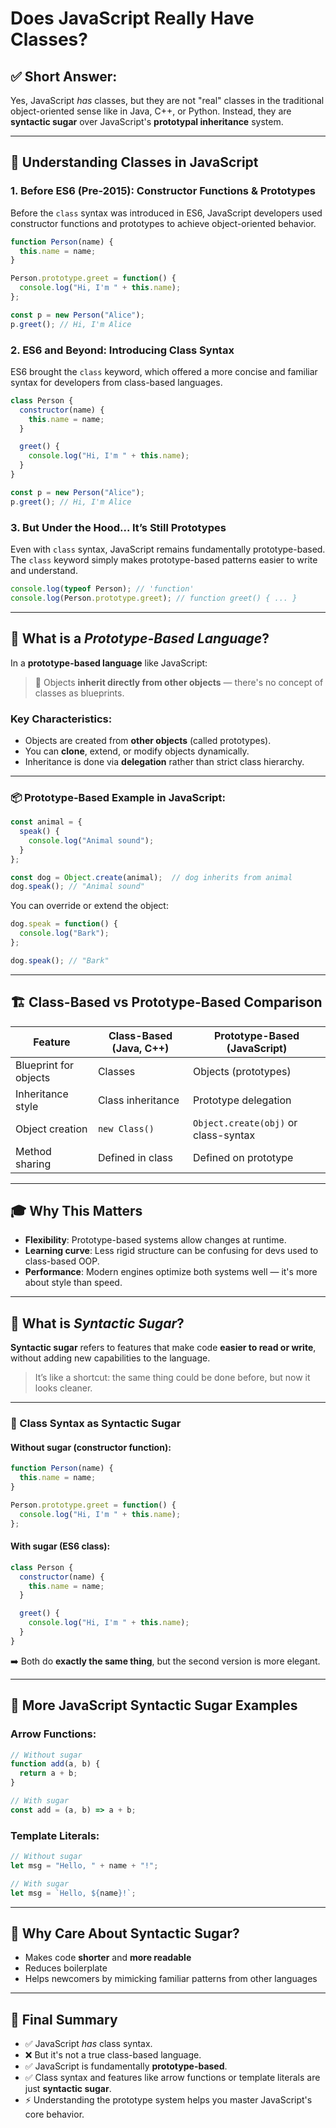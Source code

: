 # Does JavaScript Really Have Classes?

## ✅ Short Answer:

Yes, JavaScript *has* classes, but they are not "real" classes in the traditional object-oriented sense like in Java, C++, or Python. Instead, they are **syntactic sugar** over JavaScript's **prototypal inheritance** system.

---

## 📖 Understanding Classes in JavaScript

### 1. **Before ES6 (Pre-2015): Constructor Functions & Prototypes**

Before the `class` syntax was introduced in ES6, JavaScript developers used constructor functions and prototypes to achieve object-oriented behavior.

```javascript
function Person(name) {
  this.name = name;
}

Person.prototype.greet = function() {
  console.log("Hi, I'm " + this.name);
};

const p = new Person("Alice");
p.greet(); // Hi, I'm Alice
```

### 2. **ES6 and Beyond: Introducing Class Syntax**

ES6 brought the `class` keyword, which offered a more concise and familiar syntax for developers from class-based languages.

```javascript
class Person {
  constructor(name) {
    this.name = name;
  }

  greet() {
    console.log("Hi, I'm " + this.name);
  }
}

const p = new Person("Alice");
p.greet(); // Hi, I'm Alice
```

### 3. **But Under the Hood... It’s Still Prototypes**

Even with `class` syntax, JavaScript remains fundamentally prototype-based. The `class` keyword simply makes prototype-based patterns easier to write and understand.

```javascript
console.log(typeof Person); // 'function'
console.log(Person.prototype.greet); // function greet() { ... }
```

---

## 🔁 What is a *Prototype-Based Language*?

In a **prototype-based language** like JavaScript:

> 🧬 Objects **inherit directly from other objects** — there's no concept of classes as blueprints.

### Key Characteristics:

* Objects are created from **other objects** (called prototypes).
* You can **clone**, extend, or modify objects dynamically.
* Inheritance is done via **delegation** rather than strict class hierarchy.

---

### 📦 Prototype-Based Example in JavaScript:

```javascript
const animal = {
  speak() {
    console.log("Animal sound");
  }
};

const dog = Object.create(animal);  // dog inherits from animal
dog.speak(); // "Animal sound"
```

You can override or extend the object:

```javascript
dog.speak = function() {
  console.log("Bark");
};

dog.speak(); // "Bark"
```

---

## 🏗️ Class-Based vs Prototype-Based Comparison

| Feature               | Class-Based (Java, C++) | Prototype-Based (JavaScript)         |
| --------------------- | ----------------------- | ------------------------------------ |
| Blueprint for objects | Classes                 | Objects (prototypes)                 |
| Inheritance style     | Class inheritance       | Prototype delegation                 |
| Object creation       | `new Class()`           | `Object.create(obj)` or class-syntax |
| Method sharing        | Defined in class        | Defined on prototype                 |

---

## 🎓 Why This Matters

* **Flexibility**: Prototype-based systems allow changes at runtime.
* **Learning curve**: Less rigid structure can be confusing for devs used to class-based OOP.
* **Performance**: Modern engines optimize both systems well — it's more about style than speed.

---

## 🧁 What is *Syntactic Sugar*?

**Syntactic sugar** refers to features that make code **easier to read or write**, without adding new capabilities to the language.

> It’s like a shortcut: the same thing could be done before, but now it looks cleaner.

---

### 🍬 Class Syntax as Syntactic Sugar

#### Without sugar (constructor function):

```javascript
function Person(name) {
  this.name = name;
}

Person.prototype.greet = function() {
  console.log("Hi, I'm " + this.name);
};
```

#### With sugar (ES6 class):

```javascript
class Person {
  constructor(name) {
    this.name = name;
  }

  greet() {
    console.log("Hi, I'm " + this.name);
  }
}
```

➡️ Both do **exactly the same thing**, but the second version is more elegant.

---

## 🍫 More JavaScript Syntactic Sugar Examples

### Arrow Functions:

```javascript
// Without sugar
function add(a, b) {
  return a + b;
}

// With sugar
const add = (a, b) => a + b;
```

### Template Literals:

```javascript
// Without sugar
let msg = "Hello, " + name + "!";

// With sugar
let msg = `Hello, ${name}!`;
```

---

## 🧠 Why Care About Syntactic Sugar?

* Makes code **shorter** and **more readable**
* Reduces boilerplate
* Helps newcomers by mimicking familiar patterns from other languages

---

## 🧾 Final Summary

* ✅ JavaScript *has* class syntax.
* ❌ But it's not a true class-based language.
* ✅ JavaScript is fundamentally **prototype-based**.
* ✅ Class syntax and features like arrow functions or template literals are just **syntactic sugar**.
* ⚡ Understanding the prototype system helps you master JavaScript's core behavior.